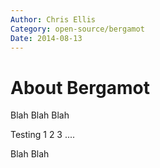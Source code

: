 ```yaml
---
Author: Chris Ellis
Category: open-source/bergamot
Date: 2014-08-13
---
```

# About Bergamot

Blah Blah Blah

Testing 1 2 3 ....

Blah Blah
 